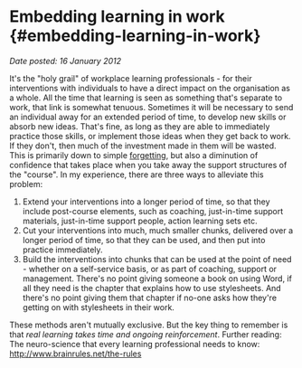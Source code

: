 # Embedding learning in work {#embedding-learning-in-work}

_Date posted: 16 January 2012_

It's the "holy grail" of workplace learning professionals - for their interventions with individuals to have a direct impact on the organisation as a whole. All the time that learning is seen as something that's separate to work, that link is somewhat tenuous. Sometimes it will be necessary to send an individual away for an extended period of time, to develop new skills or absorb new ideas. That's fine, as long as they are able to immediately practice those skills, or implement those ideas when they get back to work. If they don't, then much of the investment made in them will be wasted. This is primarily down to simple [forgetting](http://en.wikipedia.org/wiki/Forgetting_curve), but also a diminution of confidence that takes place when you take away the support structures of the "course". In my experience, there are three ways to alleviate this problem:

1.  Extend your interventions into a longer period of time, so that they include post-course elements, such as coaching, just-in-time support materials, just-in-time support people, action learning sets etc.
2.  Cut your interventions into much, much smaller chunks, delivered over a longer period of time, so that they can be used, and then put into practice immediately.
3.  Build the interventions into chunks that can be used at the point of need - whether on a self-service basis, or as part of coaching, support or management. There's no point giving someone a book on using Word, if all they need is the chapter that explains how to use stylesheets. And there's no point giving them that chapter if no-one asks how they're getting on with stylesheets in their work.

These methods aren't mutually exclusive. But the key thing to remember is that _real learning takes time and ongoing reinforcement_. Further reading: The neuro-science that every learning professional needs to know: http://www.brainrules.net/the-rules